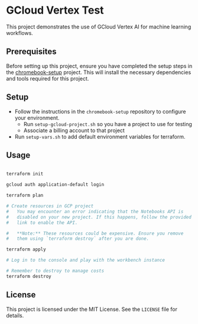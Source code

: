 # GCloud Vertex Test

This project demonstrates the use of GCloud Vertex AI for machine learning workflows.

## Prerequisites

Before setting up this project, ensure you have completed the setup steps in the [chromebook-setup](https://github.com/samlarsen1/chromebook-setup) project. This will install the necessary dependencies and tools required for this project.

## Setup

* Follow the instructions in the `chromebook-setup` repository to configure your environment.
  * Run `setup-gcloud-project.sh` so you have a project to use for testing
  * Associate a billing account to that project
* Run `setup-vars.sh` to add default environment variables for terraform.


## Usage

```bash

terraform init

gcloud auth application-default login

terraform plan

# Create resources in GCP project
#   You may encounter an error indicating that the Notebooks API is 
#   disabled on your new project. If this happens, follow the provided 
#   link to enable the API.

#   **Note:** These resources could be expensive. Ensure you remove 
#   them using `terraform destroy` after you are done.

terraform apply

# Log in to the console and play with the workbench instance

# Remember to destroy to manage costs
terraform destroy

```

## License

This project is licensed under the MIT License. See the `LICENSE` file for details.